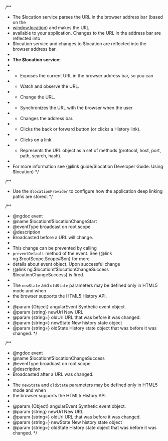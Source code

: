 /\*\*

- The $location service parses the URL in the browser address bar (based on the
- [window.location](https://developer.mozilla.org/en/window.location)) and makes the URL
- available to your application. Changes to the URL in the address bar are reflected into
- $location service and changes to $location are reflected into the browser address bar.
-
- **The $location service:**
-
- - Exposes the current URL in the browser address bar, so you can
- - Watch and observe the URL.
- - Change the URL.
- - Synchronizes the URL with the browser when the user
- - Changes the address bar.
- - Clicks the back or forward button (or clicks a History link).
- - Clicks on a link.
- - Represents the URL object as a set of methods (protocol, host, port, path, search, hash).
-
- For more information see {@link guide/$location Developer Guide: Using $location}
  \*/

/\*\*

- Use the `$locationProvider` to configure how the application deep linking paths are stored.
  \*/

/\*\*

- @ngdoc event
- @name $location#$locationChangeStart
- @eventType broadcast on root scope
- @description
- Broadcasted before a URL will change.
-
- This change can be prevented by calling
- `preventDefault` method of the event. See {@link ng.$rootScope.Scope#$on} for more
- details about event object. Upon successful change
- {@link ng.$location#$locationChangeSuccess $locationChangeSuccess} is fired.
-
- The `newState` and `oldState` parameters may be defined only in HTML5 mode and when
- the browser supports the HTML5 History API.
-
- @param {Object} angularEvent Synthetic event object.
- @param {string} newUrl New URL
- @param {string=} oldUrl URL that was before it was changed.
- @param {string=} newState New history state object
- @param {string=} oldState History state object that was before it was changed.
  \*/

/\*\*

- @ngdoc event
- @name $location#$locationChangeSuccess
- @eventType broadcast on root scope
- @description
- Broadcasted after a URL was changed.
-
- The `newState` and `oldState` parameters may be defined only in HTML5 mode and when
- the browser supports the HTML5 History API.
-
- @param {Object} angularEvent Synthetic event object.
- @param {string} newUrl New URL
- @param {string=} oldUrl URL that was before it was changed.
- @param {string=} newState New history state object
- @param {string=} oldState History state object that was before it was changed.
  \*/
